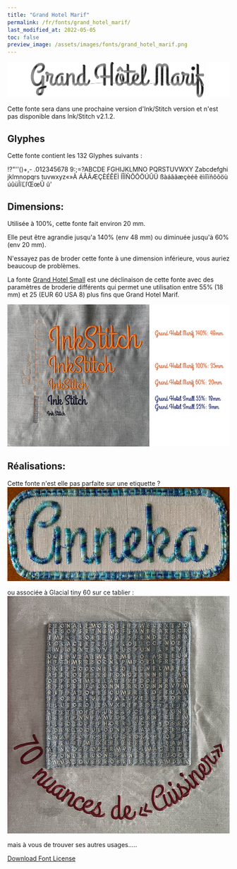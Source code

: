 ```yaml
---
title: "Grand Hotel Marif"
permalink: /fr/fonts/grand_hotel_marif/
last_modified_at: 2022-05-05
toc: false
preview_image: /assets/images/fonts/grand_hotel_marif.png
---
```

![grand_hotel_marif](/assets/images/fonts/grand_hotel_marif.png)

Cette fonte sera dans une prochaine version d'Ink/Stitch version et n'est pas disponible dans Ink/Stitch v2.1.2.

## Glyphes
Cette fonte contient les 132 Glyphes suivants :

!?"''()+,-
.012345678
9:;=?ABCDE
FGHIJKLMNO
PQRSTUVWXY
Zabcdefghi
jklmnopqrs
tuvwxyz«»À
ÁÂÃÆÇÈÉÊËÌ
ÍÎÏÑÔÕÖÚÛÜ
ßàáâãæçèéê
ëìíîïñôõöù
úûüĨĩĽľŒœŨ
ũ’


## Dimensions:

Utilisée à 100%, cette fonte fait environ 20 mm.

Elle peut être agrandie jusqu'a 140% (env 48 mm) ou diminuée jusqu'à 60% (env 20 mm).

N'essayez pas de broder cette fonte à une dimension inférieure, vous auriez beaucoup de problèmes. 

La fonte [Grand Hotel Small](https://inkstitch.org/fr/fonts/grandhotel_small/) est une déclinaison de cette fonte avec des paramètres de broderie différents qui permet une utilisation entre 55% (18 mm) et 25 (EUR 60 USA 8)  plus fins que Grand Hotel Marif.

![Dimensions Grand Hotel](/assets/images/fonts/Sizing/grandhotelsizing.jpg)

## Réalisations:

Cette fonte n'est elle pas parfaite sur une etiquette ?
![Etiquette](/assets/images/fonts/grandhotel2.jpg)

ou associée à Glacial tiny 60 sur ce tablier :
![Tablier](/assets/images/fonts/glacialgrandhotel.jpg)


mais à vous de trouver ses autres usages.....

[Download Font License](https://github.com/inkstitch/inkstitch/tree/main/fonts/grand_hotel_marif/LICENSE)
